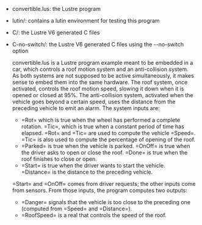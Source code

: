 

- convertible.lus: the Lustre program
- lutin/: contains a lutin environment for testing this program
- C/: the Lustre V6 generated C files
- C-no-switch/: the Lustre V6 generated C files using the --no-switch option

  convertible.lus is a Lustre program example meant to be embedded in
  a car,  which controls a  roof motion system and  an anti-collision
  system.   As   both  systems   are  not   supposed  to   be  active
  simultaneously,  it  makes  sense  to  embed  them  into  the  same
  hardware.   The  roof system,  once  activated,  controls the  roof
  motion speed, slowing it down when  it is opened or closed at 95\%.
  The anti-collision system, activated when the vehicle goes beyond a
  certain speed, uses the distance from the preceding vehicle to emit
  an alarm.  The system inputs are:
   + =Rot=  which is  true when  the wheel  has performed  a complete
     rotation. =Tic=,  which is true  when a constant period  of time
     has elapsed.   =Rot= and =Tic=  are used to compute  the vehicle
     =Speed=.   =Tic=  is also  used  to  compute the  percentage  of
     opening of the roof.
   + =Parked=  is true when  the vehicle  is parked. =OnOff=  is true
    when the driver  asks to open or close the  roof.  =Done= is true
    when the roof finishes to close or open.
   +  =Start= is  true when  the driver  wants to  start the  vehicle.
    =Distance= is the distance to the preceding vehicle.

  =Start= and =OnOff= comes from driver requests; the other inputs come
  from sensors.  From those inputs, the program computes two outputs:
    - =Danger=    signals that  the  vehicle  is  too close  to  the
    preceding one (computed from =Speed= and =Distance=).
    - =RoofSpeed=  is a real that controls the speed of the roof.

	


